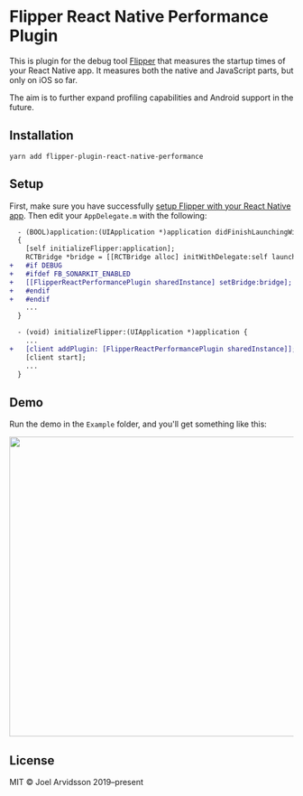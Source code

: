 # Flipper React Native Performance Plugin

This is plugin for the debug tool [Flipper](https://fbflipper.com) that measures the startup times of your React Native app. It measures both the native and JavaScript parts, but only on iOS so far.

The aim is to further expand profiling capabilities and Android support in the future.

## Installation

```
yarn add flipper-plugin-react-native-performance
```

## Setup

First, make sure you have successfully [setup Flipper with your React Native app](https://fbflipper.com/docs/getting-started.html#setup-your-react-native-app). Then edit your `AppDelegate.m` with the following:

```diff
  - (BOOL)application:(UIApplication *)application didFinishLaunchingWithOptions:(NSDictionary *)launchOptions
  {
    [self initializeFlipper:application];
    RCTBridge *bridge = [[RCTBridge alloc] initWithDelegate:self launchOptions:launchOptions];
+   #if DEBUG
+   #ifdef FB_SONARKIT_ENABLED
+   [[FlipperReactPerformancePlugin sharedInstance] setBridge:bridge];
+   #endif
+   #endif
    ...
  }

  - (void) initializeFlipper:(UIApplication *)application {
    ...
+   [client addPlugin: [FlipperReactPerformancePlugin sharedInstance]];
    [client start];
    ...
  }
```

## Demo

Run the demo in the `Example` folder, and you'll get something like this:

<img width="531" alt="" src="https://user-images.githubusercontent.com/378279/69906815-b557b600-13c9-11ea-9566-0d74abb392ed.png">

## License

MIT © Joel Arvidsson 2019–present
